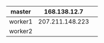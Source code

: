 
| master  | 168.138.12.7    |     |
| ------- | --------------- | --- |
| worker1 | 207.211.148.223 |     |
| worker2 |                 |     |
